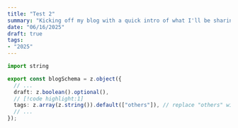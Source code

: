 ```yaml
---
title: "Test 2"
summary: "Kicking off my blog with a quick intro of what I'll be sharing here"
date: "06/16/2025"
draft: true
tags:
- "2025"
---
```


```py file=main.py
import string
```

```ts title="src/content.config.ts" showLineNumbers /array/#v
export const blogSchema = z.object({
  // ...
  draft: z.boolean().optional(),
  // [!code highlight:1]
  tags: z.array(z.string()).default(["others"]), // replace "others" with whatever you want
  // ...
});
```
